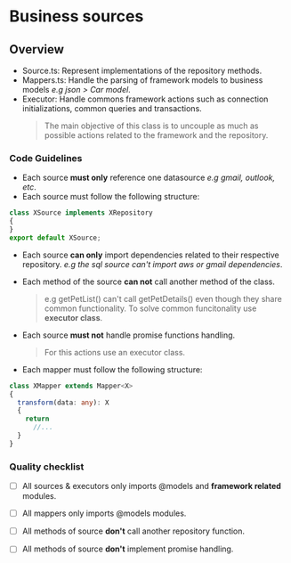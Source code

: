 # Business sources

## Overview
  - Source.ts:  Represent implementations of the repository methods.
  - Mappers.ts: Handle the parsing of framework models to business models *e.g json > Car model*.
  - Executor: Handle commons framework actions such as connection initializations, common queries and transactions.
    > The main objective of this class is to uncouple as much as possible actions related to the framework and the repository.

### Code Guidelines

- Each source **must only** reference one datasource *e.g gmail, outlook, etc*.
- Each source must follow the following structure:
```typescript
class XSource implements XRepository
{
}
export default XSource;
```
- Each source **can only** import dependencies related to their respective repository. *e.g the sql source can't import aws or gmail dependencies*.

- Each method of the source **can not** call another method of the class.
  > e.g getPetList() can't call getPetDetails() even though they share common functionality. To solve common funcitonality use **executor class**.

- Each source **must not** handle promise functions handling.
  > For this actions use an executor class.

- Each mapper must follow the following structure:

```typescript
class XMapper extends Mapper<X>
{
  transform(data: any): X
  {
    return 
      //...
  }
}
```

### Quality checklist

- [ ] All sources & executors only imports @models and **framework related** modules.
- [ ] All mappers only imports @models modules.
- [ ] All methods of source **don't** call another repository function.
- [ ] All methods of source **don't** implement promise handling.


